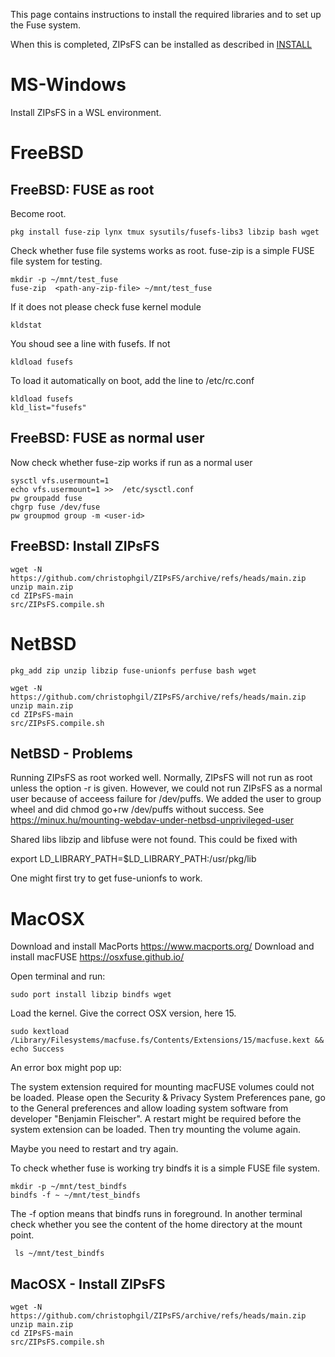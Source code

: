 This page contains instructions to install the required libraries and to set up
the Fuse system.

When this is completed, ZIPsFS can be installed as described in [INSTALL](./INSTALL.md)



# MS-Windows

Install ZIPsFS in a WSL environment.


# FreeBSD

## FreeBSD: FUSE as root

Become root.

    pkg install fuse-zip lynx tmux sysutils/fusefs-libs3 libzip bash wget

Check whether fuse file systems works as root. fuse-zip is a simple FUSE file system for testing.

    mkdir -p ~/mnt/test_fuse
    fuse-zip  <path-any-zip-file> ~/mnt/test_fuse

If it does not please check fuse kernel module

    kldstat

You shoud see a line with fusefs. If not

    kldload fusefs

To load it automatically on boot, add the line to /etc/rc.conf

    kldload fusefs
    kld_list="fusefs"

## FreeBSD: FUSE as normal user

Now check whether fuse-zip  works if run as a normal user

    sysctl vfs.usermount=1
    echo vfs.usermount=1 >>  /etc/sysctl.conf
    pw groupadd fuse
    chgrp fuse /dev/fuse
    pw groupmod group -m <user-id>

## FreeBSD: Install ZIPsFS

    wget -N  https://github.com/christophgil/ZIPsFS/archive/refs/heads/main.zip
    unzip main.zip
    cd ZIPsFS-main
    src/ZIPsFS.compile.sh

# NetBSD

    pkg_add zip unzip libzip fuse-unionfs perfuse bash wget

    wget -N  https://github.com/christophgil/ZIPsFS/archive/refs/heads/main.zip
    unzip main.zip
    cd ZIPsFS-main
    src/ZIPsFS.compile.sh


## NetBSD - Problems

Running ZIPsFS as root worked well.  Normally, ZIPsFS will not run as root unless the option -r is
given.  However, we could not run ZIPsFS as a normal user because of acceess failure for /dev/puffs.
We added the user to group wheel and did chmod go+rw /dev/puffs without success.
See https://minux.hu/mounting-webdav-under-netbsd-unprivileged-user

Shared libs libzip and libfuse were not found.  This could be fixed with

   export LD_LIBRARY_PATH=$LD_LIBRARY_PATH:/usr/pkg/lib

One might first try to  get fuse-unionfs to work.

# MacOSX


Download and install MacPorts https://www.macports.org/
Download and install macFUSE https://osxfuse.github.io/

Open terminal and run:

    sudo port install libzip bindfs wget

Load the kernel. Give the correct OSX version, here 15.

    sudo kextload /Library/Filesystems/macfuse.fs/Contents/Extensions/15/macfuse.kext && echo Success

An error box might pop up:

  The system extension required for mounting macFUSE volumes could not be loaded.  Please open the
  Security & Privacy System Preferences pane, go to the General preferences and allow loading system
  software from developer "Benjamin Fleischer". A restart might be required before the system
  extension can be loaded.
  Then try mounting the volume again.

Maybe you need to restart and try again.


To check whether fuse is working try bindfs it  is a simple FUSE file system.

    mkdir -p ~/mnt/test_bindfs
    bindfs -f ~ ~/mnt/test_bindfs

The -f option means that bindfs runs in foreground.
In another terminal check whether you see the content of the home directory at the mount point.

     ls ~/mnt/test_bindfs


## MacOSX - Install ZIPsFS

    wget -N  https://github.com/christophgil/ZIPsFS/archive/refs/heads/main.zip
    unzip main.zip
    cd ZIPsFS-main
    src/ZIPsFS.compile.sh
